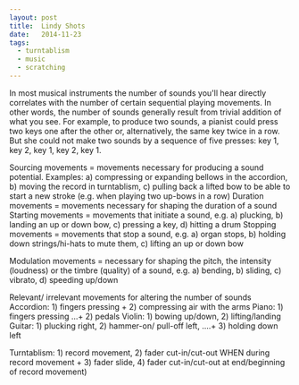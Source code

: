```yaml
---
layout: post
title:  Lindy Shots
date:   2014-11-23
tags:
  - turntablism
  - music
  - scratching
---
```



In most musical instruments the number of sounds you'll hear directly correlates with the number of certain sequential playing movements. In other words, the number of sounds generally result from trivial addition of what you see. For example, to produce two sounds, a pianist could press two keys one after the other or, alternatively, the same key twice in a row. But she could not make two sounds by a sequence of five presses:  key 1, key 2, key 1, key 2, key 1. 

Sourcing movements = movements necessary for producing a sound potential. Examples: a) compressing or expanding bellows in the accordion, b) moving the record in turntablism, c) pulling back a lifted bow to be able to start a new stroke (e.g. when playing two up-bows in a row)
Duration movements = movements necessary for shaping the duration of a sound
Starting movements = movements that initiate a sound, e.g. a) plucking, b) landing an up or down bow, c) pressing a key, d) hitting a drum
Stopping movements = movements that stop a sound, e.g. a) organ stops, b) holding down strings/hi-hats to mute them, c) lifting an up or down bow

Modulation movements = necessary for shaping the pitch, the intensity (loudness) or the timbre (quality) of a sound, e.g. a) bending, b) sliding, c) vibrato, d) speeding up/down


Relevant/ irrelevant movements for altering the number of sounds
Accordion: 1) fingers pressing + 2) compressing air with the arms
Piano: 1) fingers pressing ...+ 2) pedals
Violin: 1) bowing up/down, 2) lifting/landing
Guitar: 1) plucking right, 2) hammer-on/ pull-off left, ....+ 3) holding down left

Turntablism: 1) record movement, 2) fader cut-in/cut-out WHEN during record movement + 3) fader slide, 4) fader cut-in/cut-out at end/beginning of record movement)